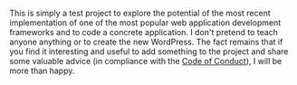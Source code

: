 This is simply a test project to explore the potential of the most recent implementation of one of the most popular web application development frameworks and to code a concrete application. I don't pretend to teach anyone anything or to create the new WordPress. The fact remains that if you find it interesting and useful to add something to the project and share some valuable advice (in compliance with the <a href="https://github.com/BlueWoom/Symfony4.3-Blog/blob/master/CODE_OF_CONDUCT.md">Code of Conduct</a>), I will be more than happy.

